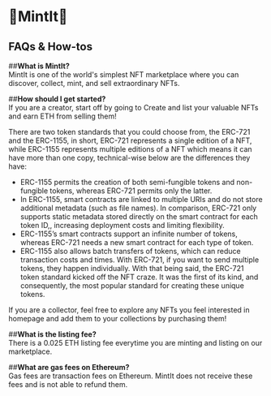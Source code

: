 # :rocket:MintIt:stars:

## FAQs & How-tos

##**What is MintIt?**  
MintIt is one of the world's simplest NFT marketplace where you can discover, collect, mint, and sell extraordinary NFTs.

##**How should I get started?**  
If you are a creator, start off by going to Create and list your valuable NFTs and earn ETH from selling them!

There are two token standards that you could choose from, the ERC-721 and the ERC-1155, in short, ERC-721 represents a single edition of a NFT, while ERC-1155 represents multiple editions of a NFT which means it can have more than one copy, technical-wise below are the differences they have:

- ERC-1155 permits the creation of both semi-fungible tokens and non-fungible tokens, whereas ERC-721 permits only the latter.
- In ERC-1155, smart contracts are linked to multiple URIs and do not store additional metadata (such as file names). In comparison, ERC-721 only supports static metadata stored directly on the smart contract for each token ID,, increasing deployment costs and limiting flexibility.
- ERC-1155’s smart contracts support an infinite number of tokens, whereas ERC-721 needs a new smart contract for each type of token.
- ERC-1155 also allows batch transfers of tokens, which can reduce transaction costs and times. With ERC-721, if you want to send multiple tokens, they happen individually.
With that being said, the ERC-721 token standard kicked off the NFT craze. It was the first of its kind, and consequently, the most popular standard for creating these unique tokens.

If you are a collector, feel free to explore any NFTs you feel interested in homepage and add them to your collections by purchasing them!

##**What is the listing fee?**  
There is a 0.025 ETH listing fee everytime you are minting and listing on our marketplace.

##**What are gas fees on Ethereum?**  
Gas fees are transaction fees on Ethereum. MintIt does not receive these fees and is not able to refund them.
